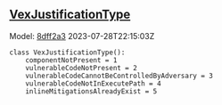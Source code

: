 ## [VexJustificationType](https://github.com/spdx/spdx-3-model/blob/main/model/Security/Vocabularies/VexJustificationType.md)
Model: [8dff2a3](https://github.com/spdx/spdx-3-model/commit/8dff2a3243c9e00e1eb170fac749450a845ccdd6) 2023-07-28T22:15:03Z
```
class VexJustificationType():
    componentNotPresent = 1
    vulnerableCodeNotPresent = 2
    vulnerableCodeCannotBeControlledByAdversary = 3
    vulnerableCodeNotInExecutePath = 4
    inlineMitigationsAlreadyExist = 5
```
